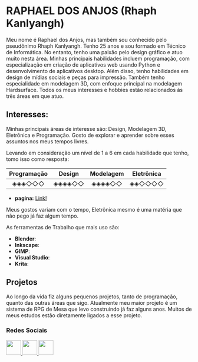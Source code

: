 # RAPHAEL DOS ANJOS (Rhaph Kanlyangh)

Meu nome é Raphael dos Anjos, mas também sou conhecido pelo pseudônimo Rhaph Kanlyangh. Tenho 25 anos e sou formado em Técnico de Informática. No entanto, tenho uma paixão pelo design gráfico e atuo muito nesta área. Minhas principais habilidades incluem programação, com especialização em criação de aplicativos web usando Python e desenvolvimento de aplicativos desktop. Além disso, tenho habilidades em design de mídias sociais e peças para impressão. Também tenho especialidade em modelagem 3D, com enfoque principal na modelagem Hardsurface. Todos os meus interesses e hobbies estão relacionados às três áreas em que atuo.

## Interesses:

Minhas principais áreas de interesse são: Design, Modelagem 3D, Eletrônica e Programação. Gosto de explorar e aprender sobre esses assuntos nos meus tempos livres.

Levando em consideração um nível de 1 a 6 em cada habilidade que tenho, tomo isso como resposta:

| Programação | Design | Modelagem | Eletrônica |
|:---:|:---:|:---:|:---:|
|◈◈◈◇◇◇|◈◈◈◈◇◇|◈◈◈◈◇◇|◈◈◇◇◇◇|

- **pagina:** [Link!](https://raphaelanjos27.github.io/Raphael-Page/)

Meus gostos variam com o tempo, Eletrônica mesmo é uma matéria que não pego já faz algum tempo.

As ferramentas de Trabalho que mais uso são:

- **Blender**:
- **Inkscape**:
- **GIMP**:
- **Visual Studio**:
- **Krita**:

## Projetos

Ao longo da vida fiz alguns pequenos projetos, tanto de programação, quanto das outras áreas que sigo. Atualmente meu maior projeto é um sistema de RPG de Mesa que levo construindo já faz alguns anos. Muitos de meus estudos estão diretamente ligados a esse projeto. 

### Redes Sociais

<a href="https://www.instagram.com/raphael_kanlyangh/">
  <img src="https://cdn2.iconfinder.com/data/icons/social-media-2285/512/1_Instagram_colored_svg_1-512.png" width="40"/> 
</a>

<a href="https://www.artstation.com/rhaphkanlyangh">
  <img src="https://cdn4.iconfinder.com/data/icons/logos-and-brands/512/27_Artstation_logo_logos-512.png" width="40"/> 
</a>

<a href="https://www.linkedin.com/in/raphael-dos-anjos-7bb02b12b/">
  <img src="https://cdn3.iconfinder.com/data/icons/social-round-corner/512/linkdin__social_media_logo-512.png" width="40"/> 
</a>


<!---
RaphaelAnjos27/RaphaelAnjos27 is a ✨ special ✨ repository because its `README.md` (this file) appears on your GitHub profile.
You can click the Preview link to take a look at your changes.
--->
